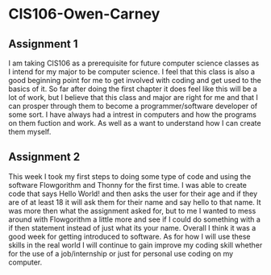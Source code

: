 # CIS106-Owen-Carney

## Assignment 1

I am taking CIS106 as a prerequisite for future computer science classes as I intend for my major to be computer science. I feel that this class is also a good beginning point for me to get involved with coding and get used to the basics of it. So far after doing the first chapter it does feel like this will be a lot of work, but I believe that this class and major are right for me and that I can prosper through them to become a programmer/software developer of some sort. I have always had a intrest in computers and how the programs on them fuction and work. As well as a want to understand how I can create them myself.

## Assignment 2

This week I took my first steps to doing some type of code and using the software Flowgorithm and Thonny for the first time. I was able to create code that says Hello World! and then asks the user for their age and if they are of at least 18 it will ask them for their name and say hello to that name. It was more then what the assignment asked for, but to me I wanted to mess around with Flowgorithm a little more and see if I could do something with a if then statement instead of just what its your name. Overall I think it was a good week for getting introduced to software. As for how I will use these skills in the real world I will continue to gain improve my coding skill whether for the use of a job/internship or just for personal use coding on my computer.
